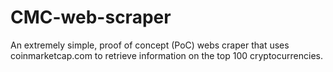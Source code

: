 # CMC-web-scraper
An extremely simple, proof of concept (PoC) webs craper that uses coinmarketcap.com to retrieve information on the top 100 cryptocurrencies. 
